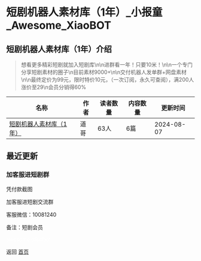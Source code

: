# 短剧机器人素材库（1年）_小报童_Awesome_XiaoBOT

## 短剧机器人素材库（1年）介绍
> 想看更多精彩短剧就加入短剧库\n\n进群看一年！只要10米！\n\n一个专门分享短剧素材的圈子\n目前素材9000+\n\n交付机器人发单群+网盘素材\n\n最终定价为99元，限时特价10元，（一次订阅，永久可查阅），满200人涨价至29\n会员分销得60%  
  


|名称|作者|读者数量|内容数量|更新时间|
|---|---|---|---|---|
|[短剧机器人素材库（1年）](https://xiaobot.net/p/duanju88?refer=0b133df9-27dc-423b-8101-639049001c13)|道哥|63人|6篇|2024-08-07|

## 最近更新
### 加客服进短剧群

凭付款截图

加客服进短剧交流群

客服微信：10081240

备注：短剧会员


<a href="https://github.com/Reno9527/awesome-xiaobot" style="color: white; text-decoration: none;">awesome-xiaobot</a>

返回 [首页](../README.md)
